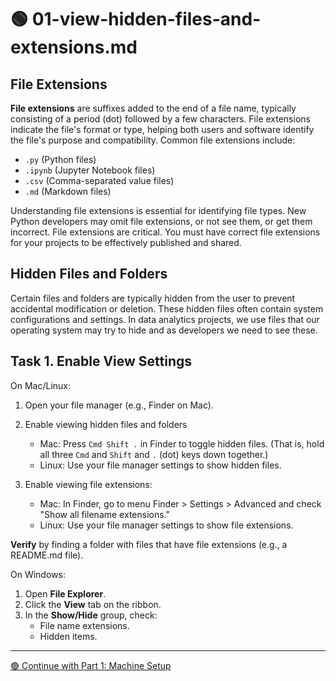 # 🟢 01-view-hidden-files-and-extensions.md

## File Extensions
**File extensions** are suffixes added to the end of a file name, typically consisting of a period (dot) followed by a few characters.
File extensions indicate the file's format or type, helping both users and software identify the file's purpose and compatibility. 
Common file extensions include:

- `.py` (Python files)
- `.ipynb` (Jupyter Notebook files)
- `.csv` (Comma-separated value files)
- `.md` (Markdown files)
 
Understanding file extensions is essential for identifying file types. 
New Python developers may omit file extensions, or not see them, or get them incorrect. 
File extensions are critical. 
You must have correct file extensions for your projects to be effectively published and shared.  

## Hidden Files and Folders
Certain files and folders are typically hidden from the user to prevent accidental modification or deletion. 
These hidden files often contain system configurations and settings.
In data analytics projects, we use files that our operating system may try to hide and as developers we need to see these. 

## Task 1. Enable View Settings 

On Mac/Linux:

1. Open your file manager (e.g., Finder on Mac).
2. Enable viewing hidden files and folders

    - Mac: Press `Cmd Shift .` in Finder to toggle hidden files. (That is, hold all three `Cmd` and `Shift` and `.` (dot) keys down together.)
    - Linux: Use your file manager settings to show hidden files.

3. Enable viewing file extensions:
    - Mac: In Finder, go to menu Finder > Settings > Advanced and check "Show all filename extensions."
    - Linux: Use your file manager settings to show file extensions.

**Verify** by finding a folder with files that have file extensions (e.g., a README.md file). 

On Windows:

1. Open **File Explorer**.
2. Click the **View** tab on the ribbon.
3. In the **Show/Hide** group, check:
    - File name extensions.
    - Hidden items.

---

[🟢 Continue with Part 1: Machine Setup](MACHINE-SETUP.md)


